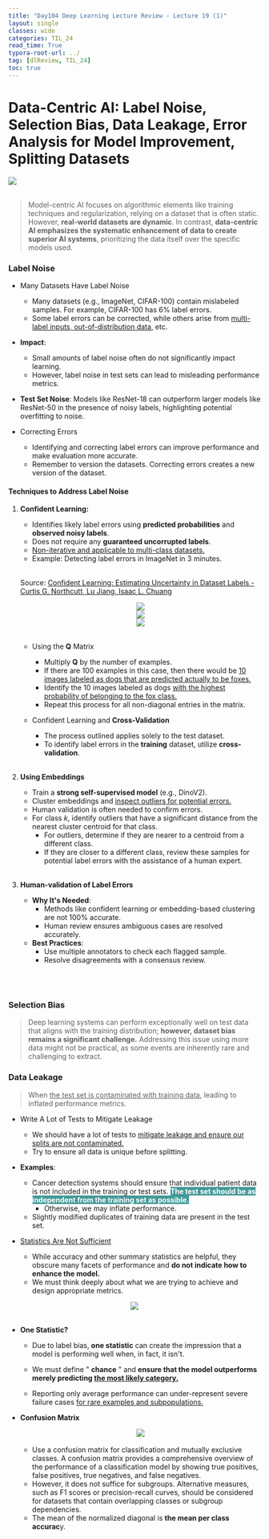 ```yaml
---
title: "Day104 Deep Learning Lecture Review - Lecture 19 (1)"
layout: single
classes: wide
categories: TIL_24
read_time: True
typora-root-url: ../
tag: [dlReview, TIL_24]
toc: true 
---
```


# Data-Centric AI: Label Noise, Selection Bias, Data Leakage, Error Analysis for Model Improvement, Splitting Datasets

<img src="/blog/images/2024-12-12-TIL24_Day104_DL/JPEG image-84EFE4B47418-1.jpeg"><br><br>

> Model-centric AI focuses on algorithmic elements like training techniques and regularization, relying on a dataset that is often static. However, **real-world datasets are dynamic**. In contrast, **data-centric AI emphasizes the systematic enhancement of data to create superior AI systems**, prioritizing the data itself over the specific models used.

### Label Noise

- Many Datasets Have Label Noise
  - Many datasets (e.g., ImageNet, CIFAR-100) contain mislabeled samples. For example, CIFAR-100 has 6% label errors.
  - Some label errors can be corrected, while others arise from <u>multi-label inputs, out-of-distribution data</u>, etc. 

- **Impact**:
  - Small amounts of label noise often do not significantly impact learning.
  - However, label noise in test sets can lead to misleading performance metrics.

- **Test Set Noise**: Models like ResNet-18 can outperform larger models like ResNet-50 in the presence of noisy labels, highlighting potential overfitting to noise.

- Correcting Errors

  - Identifying and correcting label errors can improve performance and make evaluation more accurate.
  - Remember to version the datasets. Correcting errors creates a new version of the dataset.

  

#### Techniques to Address Label Noise

1. **Confident Learning:**

   - Identifies likely label errors using **predicted probabilities** and **observed noisy labels**.
   - Does not require any **guaranteed uncorrupted labels**. 
   - <u>Non-iterative and applicable to multi-class datasets.</u>
   - Example: Detecting label errors in ImageNet in 3 minutes.<br><br>

   Source: [Confident Learning: Estimating Uncertainty in Dataset Labels - Curtis G. Northcutt, Lu Jiang, Isaac L. Chuang](https://arxiv.org/abs/1911.00068)

   <center>
     <img src="/blog/images/2024-12-12-TIL24_Day104_DL/image-20250122184726461.png"><br>
     <img src="/blog/images/2024-12-12-TIL24_Day104_DL/image-20250122184739888.png"><br>
     <img src="/blog/images/2024-12-12-TIL24_Day104_DL/image-20250122185026554.png"><br><br>
   </center>

   

   - Using the **Q** Matrix  
     - Multiply **Q** by the number of examples.  
     - If there are 100 examples in this case, then there would be <u>10 images labeled as dogs that are predicted actually to be foxes.</u>  
     - Identify the 10 images labeled as dogs <u>with the highest probability of belonging to the fox class.</u>  
     - Repeat this process for all non-diagonal entries in the matrix.

   - Confident Learning and **Cross-Validation**
     - The process outlined applies solely to the test dataset.
     - To identify label errors in the **training** dataset, utilize **cross-validation**.<br><br>

2. **Using Embeddings**

   - Train a **strong self-supervised model** (e.g., DinoV2).
   - Cluster embeddings and <u>inspect outliers for potential errors.</u>
   - Human validation is often needed to confirm errors.
   - For class $k$, identify outliers that have a significant distance from the nearest cluster centroid for that class.
     - For outliers, determine if they are nearer to a centroid from a different class.
     - If they are closer to a different class, review these samples for potential label errors with the assistance of a human expert.<br><br>

3. **Human-validation of Label Errors**
   - **Why It's Needed**:
     - Methods like confident learning or embedding-based clustering are not 100% accurate.
     - Human review ensures ambiguous cases are resolved accurately.
   - **Best Practices**:
     - Use multiple annotators to check each flagged sample.
     - Resolve disagreements with a consensus review.

<Br><Br>

### Selection Bias

> Deep learning systems can perform exceptionally well on test data that aligns with the training distribution; **however, dataset bias remains a significant challenge.** Addressing this issue using more data might not be practical, as some events are inherently rare and challenging to extract.



### Data Leakage

> When <u>the test set is contaminated with training data</u>, leading to inflated performance metrics.

- Write A Lot of Tests to Mitigate Leakage
  - We should have a lot of tests to <u>mitigate leakage and ensure our splits are not contaminated.</u>
  - Try to ensure all data is unique before splitting.

- **Examples**:
  - Cancer detection systems should ensure that individual patient data is not included in the training or test sets. <span style="background-color: #499; color: white">**The test set should be as independent from the training set as possible.**</span>
    - Otherwise, we may inflate performance.
  - Slightly modified duplicates of training data are present in the test set.



- <u>Statistics Are Not Sufficient</u>
  - While accuracy and other summary statistics are helpful, they obscure many facets of performance and **do not indicate how to enhance the model.** 
  - We must think deeply about what we are trying to achieve and design appropriate metrics.

<center>
  <img src="/blog/images/2024-12-12-TIL24_Day104_DL/image-20250125202539319.png"><br><br>
</center>



- **One Statistic?**

  - Due to label bias, **one statistic** can create the impression that a model is performing well when, in fact, it isn't.  

  - We must define " **chance** " and <b>ensure that the model outperforms merely predicting <u>the most likely category.</u> </b>

  - Reporting only average performance can under-represent severe failure cases <u>for rare examples and subpopulations.</u> <br>

    

- **Confusion Matrix**

  <center>
    <img src="/blog/images/2024-12-12-TIL24_Day104_DL/image-20250125204027774.png"><br><br>
  </center>

  

  - Use a confusion matrix for classification and mutually exclusive classes. A confusion matrix provides a comprehensive overview of the performance of a classification model by showing true positives, false positives, true negatives, and false negatives.  
  - However, it does not suffice for subgroups. Alternative measures, such as F1 scores or precision-recall curves, should be considered for datasets that contain overlapping classes or subgroup dependencies. 
  - The mean of the normalized diagonal is **the mean per class accurac**y. 







